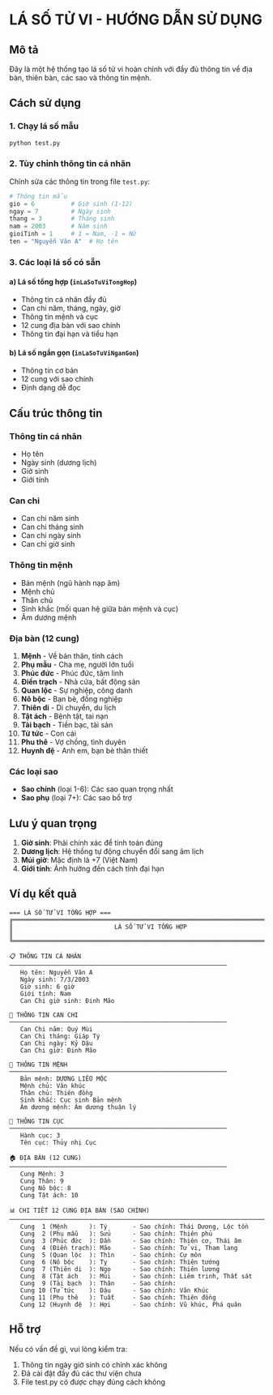# LÁ SỐ TỬ VI - HƯỚNG DẪN SỬ DỤNG

## Mô tả
Đây là một hệ thống tạo lá số tử vi hoàn chỉnh với đầy đủ thông tin về địa bàn, thiên bàn, các sao và thông tin mệnh.

## Cách sử dụng

### 1. Chạy lá số mẫu
```bash
python test.py
```

### 2. Tùy chỉnh thông tin cá nhân
Chỉnh sửa các thông tin trong file `test.py`:

```python
# Thông tin mẫu
gio = 6          # Giờ sinh (1-12)
ngay = 7         # Ngày sinh
thang = 3        # Tháng sinh
nam = 2003       # Năm sinh
gioiTinh = 1     # 1 = Nam, -1 = Nữ
ten = "Nguyễn Văn A"  # Họ tên
```

### 3. Các loại lá số có sẵn

#### a) Lá số tổng hợp (`inLaSoTuViTongHop`)
- Thông tin cá nhân đầy đủ
- Can chi năm, tháng, ngày, giờ
- Thông tin mệnh và cục
- 12 cung địa bàn với sao chính
- Thông tin đại hạn và tiểu hạn

#### b) Lá số ngắn gọn (`inLaSoTuViNganGon`)
- Thông tin cơ bản
- 12 cung với sao chính
- Định dạng dễ đọc

## Cấu trúc thông tin

### Thông tin cá nhân
- Họ tên
- Ngày sinh (dương lịch)
- Giờ sinh
- Giới tính

### Can chi
- Can chi năm sinh
- Can chi tháng sinh
- Can chi ngày sinh
- Can chi giờ sinh

### Thông tin mệnh
- Bản mệnh (ngũ hành nạp âm)
- Mệnh chủ
- Thân chủ
- Sinh khắc (mối quan hệ giữa bản mệnh và cục)
- Âm dương mệnh

### Địa bàn (12 cung)
1. **Mệnh** - Về bản thân, tính cách
2. **Phụ mẫu** - Cha mẹ, người lớn tuổi
3. **Phúc đức** - Phúc đức, tâm linh
4. **Điền trạch** - Nhà cửa, bất động sản
5. **Quan lộc** - Sự nghiệp, công danh
6. **Nô bộc** - Bạn bè, đồng nghiệp
7. **Thiên di** - Di chuyển, du lịch
8. **Tật ách** - Bệnh tật, tai nạn
9. **Tài bạch** - Tiền bạc, tài sản
10. **Tử tức** - Con cái
11. **Phu thê** - Vợ chồng, tình duyên
12. **Huynh đệ** - Anh em, bạn bè thân thiết

### Các loại sao
- **Sao chính** (loại 1-6): Các sao quan trọng nhất
- **Sao phụ** (loại 7+): Các sao bổ trợ

## Lưu ý quan trọng

1. **Giờ sinh**: Phải chính xác để tính toán đúng
2. **Dương lịch**: Hệ thống tự động chuyển đổi sang âm lịch
3. **Múi giờ**: Mặc định là +7 (Việt Nam)
4. **Giới tính**: Ảnh hưởng đến cách tính đại hạn

## Ví dụ kết quả

```
=== LÁ SỐ TỬ VI TỔNG HỢP ===
╔══════════════════════════════════════════════════════════════════════════════╗
║                            LÁ SỐ TỬ VI TỔNG HỢP                           ║
╚══════════════════════════════════════════════════════════════════════════════╝

📋 THÔNG TIN CÁ NHÂN
────────────────────────────────────────────────────────────
   Họ tên: Nguyễn Văn A
   Ngày sinh: 7/3/2003
   Giờ sinh: 6 giờ
   Giới tính: Nam
   Can Chi giờ sinh: Đinh Mão

📅 THÔNG TIN CAN CHI
────────────────────────────────────────────────────────────
   Can Chi năm: Quý Mùi
   Can Chi tháng: Giáp Tý
   Can Chi ngày: Kỷ Dậu
   Can Chi giờ: Đinh Mão

🎯 THÔNG TIN MỆNH
────────────────────────────────────────────────────────────
   Bản mệnh: DƯƠNG LIỄU MỘC
   Mệnh chủ: Văn khúc
   Thân chủ: Thiên đồng
   Sinh khắc: Cục sinh Bản mệnh
   Âm dương mệnh: Âm dương thuận lý

🔢 THÔNG TIN CỤC
────────────────────────────────────────────────────────────
   Hành cục: 3
   Tên cục: Thủy nhị Cục

🏠 ĐỊA BÀN (12 CUNG)
────────────────────────────────────────────────────────────
   Cung Mệnh: 3
   Cung Thân: 9
   Cung Nô bộc: 8
   Cung Tật ách: 10

📊 CHI TIẾT 12 CUNG ĐỊA BÀN (SAO CHÍNH)
────────────────────────────────────────────────────────────────────────────────────
   Cung  1 (Mệnh      ): Tý       - Sao chính: Thái Dương, Lộc tồn
   Cung  2 (Phụ mẫu   ): Sửu      - Sao chính: Thiên phủ
   Cung  3 (Phúc đức  ): Dần      - Sao chính: Thiên cơ, Thái âm
   Cung  4 (Điền trạch): Mão      - Sao chính: Tử vi, Tham lang
   Cung  5 (Quan lộc  ): Thìn     - Sao chính: Cự môn
   Cung  6 (Nô bộc    ): Tỵ       - Sao chính: Thiên tướng
   Cung  7 (Thiên di  ): Ngọ      - Sao chính: Thiên lương
   Cung  8 (Tật ách   ): Mùi      - Sao chính: Liêm trinh, Thất sát
   Cung  9 (Tài bạch  ): Thân     - Sao chính: 
   Cung 10 (Tử tức    ): Dậu      - Sao chính: Văn Khúc
   Cung 11 (Phu thê   ): Tuất     - Sao chính: Thiên đồng
   Cung 12 (Huynh đệ  ): Hợi      - Sao chính: Vũ khúc, Phá quân
```

## Hỗ trợ
Nếu có vấn đề gì, vui lòng kiểm tra:
1. Thông tin ngày giờ sinh có chính xác không
2. Đã cài đặt đầy đủ các thư viện chưa
3. File test.py có được chạy đúng cách không 